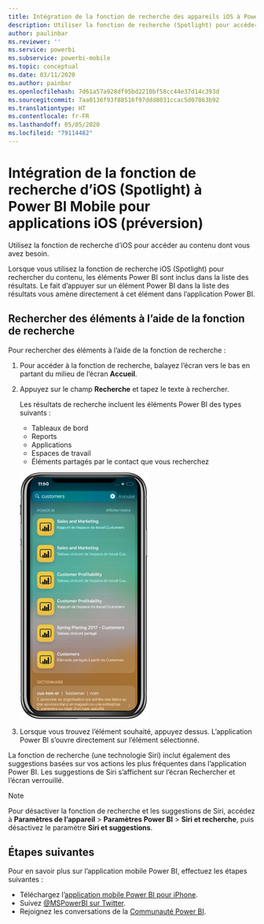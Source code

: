 ```yaml
---
title: Intégration de la fonction de recherche des appareils iOS à Power BI
description: Utiliser la fonction de recherche (Spotlight) pour accéder au contenu dont vous avez besoin
author: paulinbar
ms.reviewer: ''
ms.service: powerbi
ms.subservice: powerbi-mobile
ms.topic: conceptual
ms.date: 03/11/2020
ms.author: painbar
ms.openlocfilehash: 7d61a57a928df95bd2210bf58cc44e37d14c393d
ms.sourcegitcommit: 7aa0136f93f88516f97ddd8031ccac5d07863b92
ms.translationtype: HT
ms.contentlocale: fr-FR
ms.lasthandoff: 05/05/2020
ms.locfileid: "79114482"
---
```

# <a name="ios-device-search-spotlight-integration-with-power-bi-mobile-ios-app-preview"></a>Intégration de la fonction de recherche d’iOS (Spotlight) à Power BI Mobile pour applications iOS (préversion)
Utilisez la fonction de recherche d’iOS pour accéder au contenu dont vous avez besoin.

Lorsque vous utilisez la fonction de recherche iOS (Spotlight) pour rechercher du contenu, les éléments Power BI sont inclus dans la liste des résultats. Le fait d’appuyer sur un élément Power BI dans la liste des résultats vous amène directement à cet élément dans l’application Power BI.

## <a name="find-items-using-device-search"></a>Rechercher des éléments à l’aide de la fonction de recherche

Pour rechercher des éléments à l’aide de la fonction de recherche :

1. Pour accéder à la fonction de recherche, balayez l’écran vers le bas en partant du milieu de l’écran **Accueil**.

2. Appuyez sur le champ **Recherche** et tapez le texte à rechercher.
 
   Les résultats de recherche incluent les éléments Power BI des types suivants :

    * Tableaux de bord
    * Reports
    * Applications
    * Espaces de travail
    * Éléments partagés par le contact que vous recherchez

    ![Capture d’écran montrant les résultats de recherche Power BI dans la recherche iOS](./media/mobile-apps-ios-siri-search/power-bi-spotlight-search.png)

 3. Lorsque vous trouvez l’élément souhaité, appuyez dessus. L’application Power BI s’ouvre directement sur l’élément sélectionné. 

La fonction de recherche (une technologie Siri) inclut également des suggestions basées sur vos actions les plus fréquentes dans l’application Power BI. Les suggestions de Siri s’affichent sur l’écran Rechercher et l’écran verrouillé.

>[!NOTE]
>
>Pour désactiver la fonction de recherche et les suggestions de Siri, accédez à **Paramètres de l’appareil** > **Paramètres Power BI** > **Siri et recherche**, puis désactivez le paramètre **Siri et suggestions**.
>

## <a name="next-steps"></a>Étapes suivantes
Pour en savoir plus sur l’application mobile Power BI, effectuez les étapes suivantes : 

* Téléchargez l’[application mobile Power BI pour iPhone](https://go.microsoft.com/fwlink/?LinkId=522062).
* Suivez [@MSPowerBI sur Twitter](https://twitter.com/MSPowerBI).
* Rejoignez les conversations de la [Communauté Power BI](https://community.powerbi.com/).

